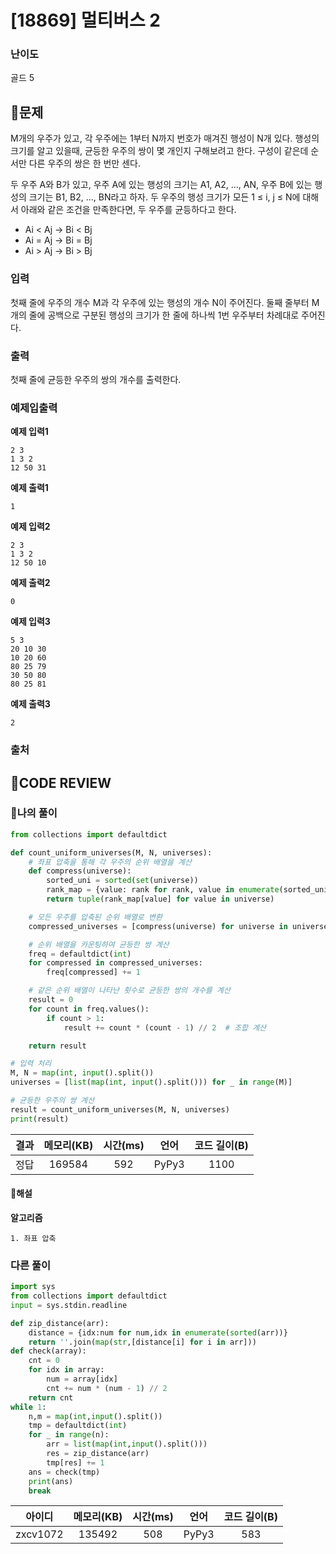 # [18869] 멀티버스 2

### **난이도**
골드 5
## **📝문제**
M개의 우주가 있고, 각 우주에는 1부터 N까지 번호가 매겨진 행성이 N개 있다. 행성의 크기를 알고 있을때, 균등한 우주의 쌍이 몇 개인지 구해보려고 한다. 구성이 같은데 순서만 다른 우주의 쌍은 한 번만 센다.

두 우주 A와 B가 있고, 우주 A에 있는 행성의 크기는 A1, A2, ..., AN, 우주 B에 있는 행성의 크기는 B1, B2, ..., BN라고 하자. 두 우주의 행성 크기가 모든 1 ≤ i, j ≤ N에 대해서 아래와 같은 조건을 만족한다면, 두 우주를 균등하다고 한다.

- Ai < Aj → Bi < Bj
- Ai = Aj → Bi = Bj
- Ai > Aj → Bi > Bj
### **입력**
첫째 줄에 우주의 개수 M과 각 우주에 있는 행성의 개수 N이 주어진다. 둘째 줄부터 M개의 줄에 공백으로 구분된 행성의 크기가 한 줄에 하나씩 1번 우주부터 차례대로 주어진다.
### **출력**
첫째 줄에 균등한 우주의 쌍의 개수를 출력한다.
### **예제입출력**

**예제 입력1**

```
2 3
1 3 2
12 50 31
```

**예제 출력1**

```
1
```

**예제 입력2**

```
2 3
1 3 2
12 50 10
```

**예제 출력2**

```
0
```

**예제 입력3**

```
5 3
20 10 30
10 20 60
80 25 79
30 50 80
80 25 81
```

**예제 출력3**

```
2
```

### **출처**

## **🧐CODE REVIEW**

### **🧾나의 풀이**

```python
from collections import defaultdict

def count_uniform_universes(M, N, universes):
    # 좌표 압축을 통해 각 우주의 순위 배열을 계산
    def compress(universe):
        sorted_uni = sorted(set(universe))
        rank_map = {value: rank for rank, value in enumerate(sorted_uni)}
        return tuple(rank_map[value] for value in universe)

    # 모든 우주를 압축된 순위 배열로 변환
    compressed_universes = [compress(universe) for universe in universes]

    # 순위 배열을 카운팅하여 균등한 쌍 계산
    freq = defaultdict(int)
    for compressed in compressed_universes:
        freq[compressed] += 1

    # 같은 순위 배열이 나타난 횟수로 균등한 쌍의 개수를 계산
    result = 0
    for count in freq.values():
        if count > 1:
            result += count * (count - 1) // 2  # 조합 계산

    return result

# 입력 처리
M, N = map(int, input().split())
universes = [list(map(int, input().split())) for _ in range(M)]

# 균등한 우주의 쌍 계산
result = count_uniform_universes(M, N, universes)
print(result)
```

결과	| 메모리(KB) |	시간(ms) |	언어 |	코드 길이(B)
:----:|:-----:|:-----:|:-----:|:--------:
정답|169584|592|PyPy3|1100
#### **📝해설**

**알고리즘**
```
1. 좌표 압축
```

### **다른 풀이**

```python
import sys
from collections import defaultdict
input = sys.stdin.readline

def zip_distance(arr):
    distance = {idx:num for num,idx in enumerate(sorted(arr))}
    return ''.join(map(str,[distance[i] for i in arr]))
def check(array):
    cnt = 0
    for idx in array:
        num = array[idx]
        cnt += num * (num - 1) // 2
    return cnt
while 1:
    n,m = map(int,input().split())
    tmp = defaultdict(int)
    for _ in range(n):
        arr = list(map(int,input().split()))
        res = zip_distance(arr)
        tmp[res] += 1
    ans = check(tmp)
    print(ans)
    break
```

아이디 | 메모리(KB) |	시간(ms) |	언어 |	코드 길이(B) 
:-----:|:-----:|:-----:|:----:|:--------:
zxcv1072|135492|508|PyPy3|583